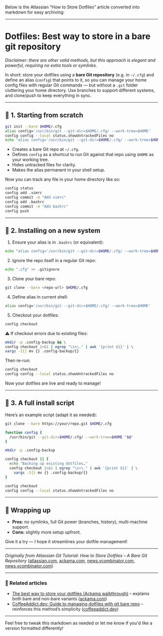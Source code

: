 Below is the Atlassian “How to Store Dotfiles” article converted into markdown for easy archiving:

---

# Dotfiles: Best way to store in a bare git repository

*Disclaimer: there are other valid methods, but this approach is elegant and powerful, requiring no extra tools or symlinks.*

In short: store your dotfiles using a **bare Git repository** (e.g. in `~/.cfg`) and define an alias (`config`) that points to it, so you can manage your home config files with regular Git commands — but without a `.git` folder cluttering your home directory. Use branches to support different systems, and clone/push to keep everything in sync.

---

## 🧰 1. Starting from scratch

```bash
git init --bare $HOME/.cfg
alias config='/usr/bin/git --git-dir=$HOME/.cfg/ --work-tree=$HOME'
config config --local status.showUntrackedFiles no
echo "alias config='/usr/bin/git --git-dir=$HOME/.cfg/ --work-tree=$HOME'" >> $HOME/.bashrc
```

* Creates a bare Git repo at `~/.cfg`.
* Defines `config` as a shortcut to run Git against that repo using `$HOME` as your working tree.
* Hides untracked files for clarity.
* Makes the alias permanent in your shell setup.

Now you can track any file in your home directory like so:

```bash
config status
config add .vimrc
config commit -m "Add vimrc"
config add .bashrc
config commit -m "Add bashrc"
config push
```

---

## 🚀 2. Installing on a new system

1. Ensure your alias is in `.bashrc` (or equivalent):

```bash
echo "alias config='/usr/bin/git --git-dir=$HOME/.cfg/ --work-tree=$HOME'" >> $HOME/.bashrc
```

2. Ignore the repo itself in a regular Git repo:

```bash
echo ".cfg" >> .gitignore
```

3. Clone your bare repo:

```bash
git clone --bare <repo-url> $HOME/.cfg
```

4. Define alias in current shell:

```bash
alias config='/usr/bin/git --git-dir=$HOME/.cfg/ --work-tree=$HOME'
```

5. Checkout your dotfiles:

```bash
config checkout
```

⚠️ If checkout errors due to existing files:

```bash
mkdir -p .config-backup && \
config checkout 2>&1 | egrep "\s+\." | awk '{print $1}' | \
xargs -I{} mv {} .config-backup/{}
```

Then re-run:

```bash
config checkout
config config --local status.showUntrackedFiles no
```

Now your dotfiles are live and ready to manage!

---

## 📝 3. A full install script

Here’s an example script (adapt it as needed):

```bash
git clone --bare https://your/repo.git $HOME/.cfg

function config {
  /usr/bin/git --git-dir=$HOME/.cfg/ --work-tree=$HOME "$@"
}

mkdir -p .config-backup

config checkout || {
  echo "Backing up existing dotfiles…"
  config checkout 2>&1 | egrep "\s+\." | awk '{print $1}' | \
    xargs -I{} mv {} .config-backup/{}
}

config checkout
config config --local status.showUntrackedFiles no
```

---

## 🎯 Wrapping up

* **Pros:** no symlinks, full Git power (branches, history), multi-machine support.
* **Cons:** slightly more setup upfront.

Give it a try — I hope it streamlines your dotfile management!

---

*Originally from Atlassian Git Tutorial: How to Store Dotfiles – A Bare Git Repository* ([atlassian.com][1], [ackama.com][2], [news.ycombinator.com][3], [news.ycombinator.com][4])

---

### 🔗 Related articles

* [The best way to store your dotfiles (Ackama walkthrough)](https://www.ackama.com/articles/the-best-way-to-store-your-dotfiles-a-bare-git-repository-explained/) – explains both bare and non-bare variants ([ackama.com][2])
* [CoffeeAddict.dev: Guide to managing dotfiles with git bare repo](https://coffeeaddict.dev/how-to-manage-dotfiles-with-git-bare-repo/) – reinforces this method’s simplicity ([coffeeaddict.dev][5])

---

Feel free to tweak this markdown as needed or let me know if you'd like a version formatted differently!

[1]: https://www.atlassian.com/git/tutorials/dotfiles?utm_source=chatgpt.com "How to Store Dotfiles - A Bare Git Repository | Atlassian Git Tutorial"
[2]: https://www.ackama.com/articles/the-best-way-to-store-your-dotfiles-a-bare-git-repository-explained/?utm_source=chatgpt.com "The best way to store your dotfiles: A bare Git repository **EXPLAINED"
[3]: https://news.ycombinator.com/item?id=26868371&utm_source=chatgpt.com "Here's a guide using a git bare repository: https://www.atlassian.com ..."
[4]: https://news.ycombinator.com/item?id=40284164&utm_source=chatgpt.com "Dotfiles: Unofficial Guide to Dotfiles on GitHub - Hacker News"
[5]: https://coffeeaddict.dev/how-to-manage-dotfiles-with-git-bare-repo/?utm_source=chatgpt.com "How to manage dotfiles with git bare repo"


